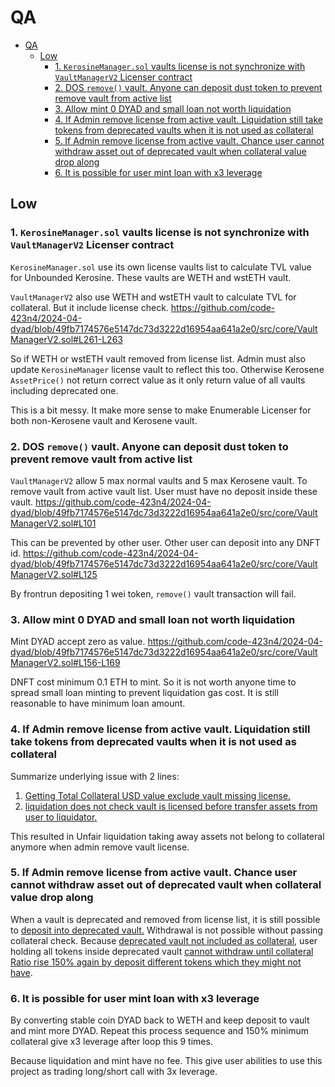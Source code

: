 # QA

- [QA](#qa)
  - [Low](#low)
    - [1. `KerosineManager.sol` vaults license is not synchronize with `VaultManagerV2` Licenser contract](#1-kerosinemanagersol-vaults-license-is-not-synchronize-with-vaultmanagerv2-licenser-contract)
    - [2. DOS `remove()` vault. Anyone can deposit dust token to prevent remove vault from active list](#2-dos-remove-vault-anyone-can-deposit-dust-token-to-prevent-remove-vault-from-active-list)
    - [3. Allow mint 0 DYAD and small loan not worth liquidation](#3-allow-mint-0-dyad-and-small-loan-not-worth-liquidation)
    - [4. If Admin remove license from active vault. Liquidation still take tokens from deprecated vaults when it is not used as collateral](#4-if-admin-remove-license-from-active-vault-liquidation-still-take-tokens-from-deprecated-vaults-when-it-is-not-used-as-collateral)
    - [5. If Admin remove license from active vault. Chance user cannot withdraw asset out of deprecated vault when collateral value drop along](#5-if-admin-remove-license-from-active-vault-chance-user-cannot-withdraw-asset-out-of-deprecated-vault-when-collateral-value-drop-along)
    - [6. It is possible for user mint loan with x3 leverage](#6-it-is-possible-for-user-mint-loan-with-x3-leverage)


## Low

### 1. `KerosineManager.sol` vaults license is not synchronize with `VaultManagerV2` Licenser contract

`KerosineManager.sol` use its own license vaults list to calculate TVL value for Unbounded Kerosine.
These vaults are WETH and wstETH vault.

`VaultManagerV2` also use WETH and wstETH vault to calculate TVL for collateral. But it include license check.
<https://github.com/code-423n4/2024-04-dyad/blob/49fb7174576e5147dc73d3222d16954aa641a2e0/src/core/VaultManagerV2.sol#L261-L263>

So if WETH or wstETH vault removed from license list. Admin must also update `KerosineManager` license vault to reflect this too.
Otherwise Kerosene `AssetPrice()` not return correct value as it only return value of all vaults including deprecated one.

This is a bit messy. It make more sense to make Enumerable Licenser for both non-Kerosene vault and Kerosene vault.

### 2. DOS `remove()` vault. Anyone can deposit dust token to prevent remove vault from active list

`VaultManagerV2` allow 5 max normal vaults and 5 max Kerosene vault.
To remove vault from active vault list. User must have no deposit inside these vault.
<https://github.com/code-423n4/2024-04-dyad/blob/49fb7174576e5147dc73d3222d16954aa641a2e0/src/core/VaultManagerV2.sol#L101>

This can be prevented by other user.
Other user can deposit into any DNFT id.
<https://github.com/code-423n4/2024-04-dyad/blob/49fb7174576e5147dc73d3222d16954aa641a2e0/src/core/VaultManagerV2.sol#L125>

By frontrun depositing 1 wei token, `remove()` vault transaction will fail.

### 3. Allow mint 0 DYAD and small loan not worth liquidation

Mint DYAD accept zero as value.
<https://github.com/code-423n4/2024-04-dyad/blob/49fb7174576e5147dc73d3222d16954aa641a2e0/src/core/VaultManagerV2.sol#L156-L169>

DNFT cost minimum 0.1 ETH to mint.
So it is not worth anyone time to spread small loan minting to prevent liquidation gas cost.
It is still reasonable to have minimum loan amount.

### 4. If Admin remove license from active vault. Liquidation still take tokens from deprecated vaults when it is not used as collateral

Summarize underlying issue with 2 lines:

1. [Getting Total Collateral USD value exclude vault missing license.](https://github.com/code-423n4/2024-04-dyad/blob/49fb7174576e5147dc73d3222d16954aa641a2e0/src/core/VaultManagerV2.sol#L241-L286)
2. [liquidation does not check vault is licensed before transfer assets from user to liquidator.](https://github.com/code-423n4/2024-04-dyad/blob/49fb7174576e5147dc73d3222d16954aa641a2e0/src/core/VaultManagerV2.sol#L221-L226)

This resulted in Unfair liquidation taking away assets not belong to collateral anymore when admin remove vault license.

### 5. If Admin remove license from active vault. Chance user cannot withdraw asset out of deprecated vault when collateral value drop along

When a vault is deprecated and removed from license list, it is still possible to [deposit into deprecated vault.](https://github.com/code-423n4/2024-04-dyad/blob/49fb7174576e5147dc73d3222d16954aa641a2e0/src/core/VaultManagerV2.sol#L118-L131)
Withdrawal is not possible without passing collateral check.
Because [deprecated vault not included as collateral](https://github.com/code-423n4/2024-04-dyad/blob/49fb7174576e5147dc73d3222d16954aa641a2e0/src/core/VaultManagerV2.sol#L250-L286), user holding all tokens inside deprecated vault [cannot withdraw until collateral Ratio rise 150% again by deposit different tokens which they might not have](https://github.com/code-423n4/2024-04-dyad/blob/49fb7174576e5147dc73d3222d16954aa641a2e0/src/core/VaultManagerV2.sol#L133-L153).

### 6. It is possible for user mint loan with x3 leverage

By converting stable coin DYAD back to WETH and keep deposit to vault and mint more DYAD.
Repeat this process sequence and 150% minimum collateral give x3 leverage after loop this 9 times.

Because liquidation and mint have no fee. This give user abilities to use this project as trading long/short call with 3x leverage.

